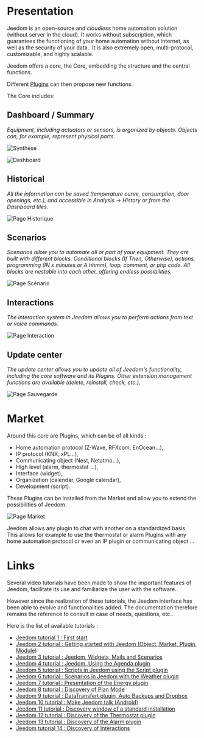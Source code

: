 # Presentation

Jeedom is an open-source and *cloudless* home automation solution (without server in the cloud). It works without subscription, which guarantees the functioning of your home automation without internet, as well as the security of your data.. It is also extremely open, multi-protocol, customizable, and highly scalable.

Jeedom offers a core, the Core, embedding the structure and the central functions.

Different [Plugins](https://market.jeedom.com) can then propose new functions.

The Core includes:

## Dashboard / Summary

*Equipment, including actuators or sensors, is organized by objects. Objects can, for example, represent physical parts*.

![Synthèse](images/doc-presentation-synthese.jpg)

![Dashboard](images/doc-presentation-dashboard.jpg)

## Historical

*All the information can be saved (temperature curve, consumption, door openings, etc.), and accessible in Analysis → History or from the Dashboard tiles.*

![Page Historique](images/doc-presentation-historique.jpg)

## Scenarios

*Scenarios allow you to automate all or part of your equipment. They are built with different blocks. Conditional blocks (If Then, Otherwise), actions, programming (IN x minutes or A hhmm), loop, comment, or php code. All blocks are nestable into each other, offering endless possibilities.*

![Page Scénario](images/doc-presentation-scenario.jpg)

## Interactions

*The interaction system in Jeedom allows you to perform actions from text or voice commands.*

![Page Interaction](images/doc-presentation-interaction.jpg)

## Update center

*The update center allows you to update all of Jeedom's functionality, including the core software and its Plugins. Other extension management functions are available (delete, reinstall, check, etc.).*

![Page Sauvegarde](images/doc-presentation-update.jpg)


# Market

Around this core are Plugins, which can be of all kinds :

-   Home automation protocol (Z-Wave, RFXcom, EnOcean…),
-   IP protocol (KNX, xPL…),
-   Communicating object (Nest, Netatmo…),
-   High level (alarm, thermostat ...),
-   Interface (widget),
-   Organization (calendar, Google calendar),
-   Development (script).

These Plugins can be installed from the Market and allow you to extend the possibilities of Jeedom.

![Page Market](images/doc-presentation-market.jpg)

Jeedom allows any plugin to chat with another on a standardized basis. This allows for example to use the thermostat or alarm Plugins with any home automation protocol or even an IP plugin or communicating object ...



# Links

Several video tutorials have been made to show the important features of Jeedom, facilitate its use and familiarize the user with the software..

However since the realization of these tutorials, the Jeedom interface has been able to evolve and functionalities added. The documentation therefore remains the reference to consult in case of needs, questions, etc..

Here is the list of available tutorials :

-   [Jeedom tutorial 1 : First start](https://www.youtube.com/watch?v=UTECRBGEUtI)
-   [Jeedom 2 tutorial : Getting started with Jeedom (Object, Market, Plugin, Module)](https://www.youtube.com/watch?v=2LU1neNvbus)
-   [Jeedom 3 tutorial : Jeedom, Widgets, Mails and Scenarios](https://www.youtube.com/watch?v=OJn33XbpiH8)
-   [Jeedom 4 tutorial : Jeedom, Using the Agenda plugin](https://www.youtube.com/watch?v=EBuvIabg3Cc)
-   [Jeedom 5 tutorial : Scripts in Jeedom using the Script plugin](https://www.youtube.com/watch?v=FRbQILAogX0)
-   [Jeedom 6 tutorial : Scenarios in Jeedom with the Weather plugin](https://www.youtube.com/watch?v=w0ErP3wyEoA)
-   [Jeedom 7 tutorial : Presentation of the Energy plugin](https://www.youtube.com/watch?v=DZfA_DxqbNs)
-   [Jeedom 8 tutorial : Discovery of Plan Mode](https://www.youtube.com/watch?v=2IkXF6CBCAE)
-   [Jeedom 9 tutorial : DataTransfert plugin, Auto Backups and Dropbox](https://www.youtube.com/watch?v=wLOfJygFc8k)
-   [Jeedom 10 tutorial : Make Jeedom talk (Android)](https://www.youtube.com/watch?v=3Pc3VJFWHo4)
-   [Jeedom 11 tutorial : Discovery window of a standard installation](https://www.youtube.com/watch?v=hW1d1FvkmSs)
-   [Jeedom 12 tutorial : Discovery of the Thermostat plugin](https://www.youtube.com/watch?v=T21gqp1SQK0)
-   [Jeedom 13 tutorial : Discovery of the Alarm plugin](https://www.youtube.com/watch?v=JjnWeU614gc)
-   [Jeedom tutorial 14 : Discovery of Interactions](https://www.youtube.com/watch?v=Z8SHo_Xwk0Q)

